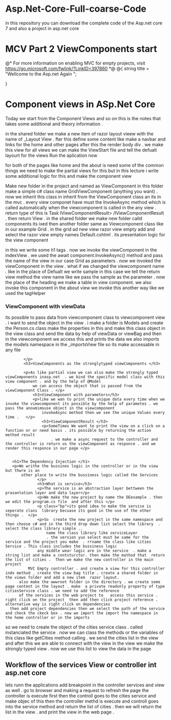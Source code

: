 # Asp.Net-Core-Full-coarse-Code
in this repository you can download the complete code of the Asp.net core 7 and also a project in asp.net core 


# MCV Part 2 ViewComponents start 
@*
    For more information on enabling MVC for empty projects, visit https://go.microsoft.com/fwlink/?LinkID=397860
*@
@{
    string title = "Wellcome to the Asp.net Again ";

}

<!DocType html>
<head>
    <title>@title</title>
    <meta http-equiv="Content-Type" content="text/html; charset=UTF-8" />
    <meta name="Author" content="W3docs">
    <link rel="stylesheet" type="text/css" href="~/style.css">
</head>
<body>
    <h1>Component views in ASp.Net Core </h1>
    <p>Today we start from the Component Views and so on this is the
        notes that takes some additional and theory information . </p>
        <p>in the shared folder we make a new item of razor layout vieew with the name of _Layout View . fter this define some content like make a navbar and links for the home and other pages 
            after this the render body div . we make this view for all views we can make the ViewStart file and tell the defualt layourt for the views  Run the aplication now </p>
            <p>for both of the pages like home and the about is need some of the common things we need to make the partial views for this but in this lecture i write some additional logic for this and make the component view </p>
            <p>Make new folder in the project and named as ViewComponent in this folder make a simple c# class name GridViewComponent (anything you want)  . now we inherit this class in inherit from the ViewComponent
                class an its in the mvc . every view componet have must the InvokeAsync method which is called automatically when the viewcomponent is called in the 
                any view   . return type of this is Task IViewComponentResult> /IViewComponentResult  . then return View . in the shared folder we make new folder calld components its ixed  then another folder 
            same as Viewcomponent class like in our example Grid . in the grid ad new view razor view empty add and select the razor view empty names Default.cshtml .
            its presentation logic for the view component</p>
            <p> in this we write some h1 tags . now we invoke the viewComponent in the indexView . we used the await component.InvokeAsync() method and
                pass the name of the view in our case Grid as parameters . now we invoked the viewComponent in the view . what if we changed the viewcomponent name  . like in the place of Defualt we write sample
                in this case we tell the return view method the view name like we pass the sample as the parameter . now the place of the heading we make a table in view component. 
            we also invoke this component in the about view we invoke this another way like we used the tagHelper </p>
            <h3>ViewComponent with viewData</h3>
            <p>its possible to pass data from viewcomponent class to viewcomponent view . i want to send the object in the view . i make a folder is Models and create the  Person.cs class 
                make the properties in this and make this class object in the view class and send the data by help of viewData or viewBag and then in the viewcomponent we
                access this and prints the data we also imports the models namespace in the _importsView file so its make accessable in any file 
                
            </p>
            <h3>ViewComponents as the stronglytyped viewComponents </h3>

            <p>As like partial view we can also make the strongly typed viewComponents inasp.net  . we bind the specific model class with this view component . and by the help of @Model 
                we can access the object that is passed from the viewComponent Class . </p>
                <h3>ViewComponent with parameters</h3>
                <p>like we wan to print the unique data every time when we invoke the viewcomponent its possible by the help of parametes . we pass the anoumimouse object in the viewcomponent
                    invokeAsync method then we see the unique Values every time .   </p>
                    <h3>ViewComponentResult </h3>
                    <p>SomeTimes We want to print the view on a click on a function or or need basis . its possible by returning the action method result
                        . we make a async request to the controller and the controller is return us the viewComponent as responce . and we render this responce in our page </p>


       <h1>The Dependency Injection </h1>
       <p>We writhe the bussines logic in the controller or in the view but thwre is an 
           other place to write the bussiness logic called the Services 
                  </p>
                  <h3>What is service</h3>
                  <p>The service is an abstraction layer bettween the prasantation layer and data layer</p>
                  <p>We make the new project by name the DEexample . then we edit the program.cs file  and after this </p>
                  <p class="bp">its good idea to make the service is seperate class  library becuase its good in the use of the other things .  </p>
                  <p>So  create the new project in the same namespace and then choose c# and in the third drop down list select the library  . select the class library simple .. 
                      name the class library like serviceLayer 
                      . the version yuo select must be same for the service and the project you make  . rrname the class like cities Service . This class includes the bussiness logic 
                  any middle wear logic are in the service  . make a string list and make a contsturctor. then make the mathod that  return the list of cities .  Then we make the new controller in the main project 
              MVC Empty controller . and create a view for this controller indx method . create the view bag title . create a shared folder in the views folder and add a new item  razor layout. 
          also make the wwwroot folder in the directory . we create some page content in the layout . make  a private readonly property of type citiesService class . we need to add the reference
          of the services in the web project to   access this service . right click on the project  then add then click project reference . alternative way is right click on dependencies 
      then add project dependencies then we select the path of the service and check the ckeck box . now we import the import the namespace in the home controller or in the imports 
  so we need to create the object of the cities service class . called instanciated the service . now we can class the methods or the variables of this class like getCities method calling 
. we send the cities list in the view and after this we are able to connect with the view in the view we make the strongly typed view . now we use this list to view the data in the page   </p>
<h2>Workflow of the services View or controller int asp.net core </h2>
<p>lets runn the applications add breakpoint in  the controller services and view as well . go to browser and making a request to refresh the page the controller is execute first then 
    the controll goes to the cities service and make objec of this then the controller methd is execute and controll goes into the service method and return the list of cities .
    then we will return the list in the view . and print the view in the web page . </p>





</body>

</html>

